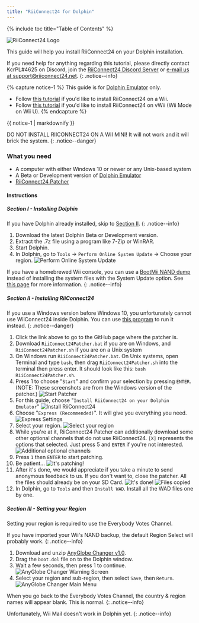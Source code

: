 ```yaml
---
title: "RiiConnect24 for Dolphin"
---
```


{% include toc title="Table of Contents" %}

![RiiConnect24 Logo](/images/riiconnect24/WiiRC24Logo.jpg)

This guide will help you install RiiConnect24 on your Dolphin installation.

If you need help for anything regarding this tutorial, please directly contact KcrPL#4625 on Discord, join the [RiiConnect24 Discord Server](https://discord.gg/rc24) or [e-mail us at support@riiconnect24.net](mailto:support@riiconnect24.net).
{: .notice--info}

{% capture notice-1 %}
This guide is for [Dolphin Emulator](https://dolphin-emu.org) only.

- Follow [this tutorial](riiconnect24) if you'd like to install RiiConnect24 on a Wii.
- Follow [this tutorial](riiconnect24-vwii) if you'd like to install RiiConnect24 on vWii (Wii Mode on Wii U).
{% endcapture %}

<div class="notice--warning">{{ notice-1 | markdownify }}</div>

DO NOT INSTALL RIICONNECT24 ON A WII MINI! It will not work and it will brick the system.
{: .notice--danger}

### What you need

* A computer with either Windows 10 or newer or any Unix-based system
* A Beta or Development version of [Dolphin Emulator](https://dolphin-emu.org/download/)
* [RiiConnect24 Patcher](https://github.com/RiiConnect24/RiiConnect24-Patcher/releases)

#### Instructions

##### Section I - Installing Dolphin

If you have Dolphin already installed, skip to [Section II](#section-ii---installing-riiconnect24).
{: .notice--info}

1. Download the latest Dolphin Beta or Development version.
2. Extract the .7z file using a program like 7-Zip or WinRAR.
3. Start Dolphin.
4. In Dolphin, go to `Tools` -> `Perform Online System Update` -> Choose your region.
![Perform Online System Update](/images/RiiConnect24/dolphin/1.jpg)

If you have a homebrewed Wii console, you can use a [BootMii NAND dump](bootmii) instead of installing the system files with the System Update option. See [this page](https://wiki.dolphin-emu.org/index.php?title=NAND_Usage_Guide) for more information.
{: .notice--info}

##### Section II - Installing RiiConnect24

If you use a Windows version before Windows 10, you unfortunately cannot use WiiConnect24 inside Dolphin. You can use [this program](https://github.com/RiiConnect24/.VFF-File-Downloader-for-Dolphin) to run it instead.
{: .notice--danger}

1. Click the link above to go to the GitHub page where the patcher is.
2. Download `RiiConnect24Patcher.bat` if you are on Windows, and `RiiConnect24Patcher.sh` if you are on a Unix system
3. On Windows run `RiiConnect24Patcher.bat`. On Unix systems, open Terminal and type `bash`, then drag `RiiConnect24Patcher.sh` into the terminal then press enter. It should look like this: `bash RiiConnect24Patcher.sh`.
4. Press 1 to choose "`Start`" and confirm your selection by pressing `ENTER`. (NOTE: These screenshots are from the Windows version of the patcher.)
![Start Patcher](/images/Riiconnect24/dolphin/2.png)
5. For this guide, choose "`Install RiiConnect24 on your Dolphin Emulator`"
![Install RiiConnect24](/images/RiiConnect24/dolphin/3.JPG)
6. Choose "`Express (Recommended)`". It will give you everything you need.
![Express Settings](/images/RiiConnect24/dolphin/4.JPG)
7. Select your region.
![Select your region](/images/RiiConnect24/dolphin/5.JPG)
8. While you're at it, RiiConnect24 Patcher can additionally download some other optional channels that do not use RiiConnect24. `[X]` represents the options that selected. Just press 5 and `ENTER` if you're not interested.
![Additional optional channels](/images/RiiConnect24/dolphin/6.JPG)
9. Press `1` then `ENTER` to start patching.
10. Be patient...
![It's patching!](/images/RiiConnect24/patcher/9.JPG)
11. After it's done, we would appreciate if you take a minute to send anonymous feedback to us.  If you don't want to, close the patcher. All the files should already be on your SD Card.
![It's done!](/images/RiiConnect24/patcher/10.JPG)
![Files copied](/images/RiiConnect24/patcher/11.PNG)
12. In Dolphin, go to `Tools` and then `Install WAD`. Install all the WAD files one by one.

##### Section III - Setting your Region

Setting your region is required to use the Everybody Votes Channel.

If you have imported your Wii's NAND backup, the default Region Select will probably work.
{: .notice--info}

1. Download and unzip [AnyGlobe Changer v1.0](https://github.com/fishguy6564/AnyGlobe-Changer/releases/download/1.0/AnyGlobe.Changer.zip).
1. Drag the `boot.dol` file on to the Dolphin window.
1. Wait a few seconds, then press 1 to continue.
![AnyGlobe Changer Warning Screen](/images/RiiConnect24/dolphin/anyglobe-warning.png)
1. Select your region and sub-region, then select `Save`, then `Return`.
![AnyGlobe Changer Main Menu](/images/RiiConnect24/dolphin/anyglobe-save.png)

When you go back to the Everybody Votes Channel, the country & region names will appear blank. This is normal.
{: .notice--info}

Unfortunately, Wii Mail doesn't work in Dolphin yet.
{: .notice--info}
